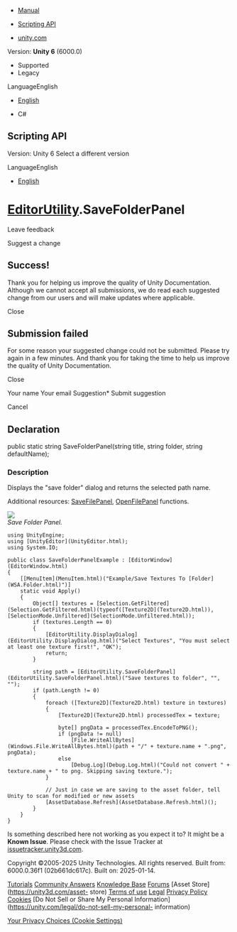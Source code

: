 [ ]()

  * [Manual](../Manual/index.html)
  * [Scripting API](../ScriptReference/index.html)

  * [unity.com](https://unity.com/)

Version: **Unity 6** (6000.0)

  * Supported
  * Legacy

LanguageEnglish

  * [English]()

  * C#

[ ](https://docs.unity3d.com)

## Scripting API

Version: Unity 6 Select a different version

LanguageEnglish

  * [English]()

#  [EditorUtility](EditorUtility.html).SaveFolderPanel

Leave feedback

Suggest a change

## Success!

Thank you for helping us improve the quality of Unity Documentation. Although
we cannot accept all submissions, we do read each suggested change from our
users and will make updates where applicable.

Close

## Submission failed

For some reason your suggested change could not be submitted. Please <a>try
again</a> in a few minutes. And thank you for taking the time to help us
improve the quality of Unity Documentation.

Close

Your name Your email Suggestion* Submit suggestion

Cancel

[ ]()

## Declaration

public static string SaveFolderPanel(string title, string folder, string
defaultName);

### Description

Displays the "save folder" dialog and returns the selected path name.

Additional resources: [SaveFilePanel](EditorUtility.SaveFilePanel.html),
[OpenFilePanel](EditorUtility.OpenFilePanel.html) functions.  
  
![](../StaticFiles/ScriptRefImages/EditorUtilitySaveFolderPanel.png)  
_Save Folder Panel._

    
    
    using UnityEngine;
    using [UnityEditor](UnityEditor.html);
    using System.IO;  
      
    public class SaveFolderPanelExample : [EditorWindow](EditorWindow.html)
    {
        [[MenuItem](MenuItem.html)("Example/Save Textures To [Folder](WSA.Folder.html)")]
        static void Apply()
        {
            Object[] textures = [Selection.GetFiltered](Selection.GetFiltered.html)(typeof([Texture2D](Texture2D.html)), [SelectionMode.Unfiltered](SelectionMode.Unfiltered.html));
            if (textures.Length == 0)
            {
                [EditorUtility.DisplayDialog](EditorUtility.DisplayDialog.html)("Select Textures", "You must select at least one texture first!", "OK");
                return;
            }  
      
            string path = [EditorUtility.SaveFolderPanel](EditorUtility.SaveFolderPanel.html)("Save textures to folder", "", "");
            if (path.Length != 0)
            {
                foreach ([Texture2D](Texture2D.html) texture in textures)
                {
                    [Texture2D](Texture2D.html) processedTex = texture;  
      
                    byte[] pngData = processedTex.EncodeToPNG();
                    if (pngData != null)
                        [File.WriteAllBytes](Windows.File.WriteAllBytes.html)(path + "/" + texture.name + ".png", pngData);
                    else
                        [Debug.Log](Debug.Log.html)("Could not convert " + texture.name + " to png. Skipping saving texture.");
                }  
      
                // Just in case we are saving to the asset folder, tell Unity to scan for modified or new assets
                [AssetDatabase.Refresh](AssetDatabase.Refresh.html)();
            }
        }
    }
    

Is something described here not working as you expect it to? It might be a
**Known Issue**. Please check with the Issue Tracker at
[issuetracker.unity3d.com](https://issuetracker.unity3d.com).

Copyright ©2005-2025 Unity Technologies. All rights reserved. Built from:
6000.0.36f1 (02b661dc617c). Built on: 2025-01-14.

[Tutorials](https://unity3d.com/learn) [Community
Answers](https://answers.unity3d.com) [Knowledge
Base](https://support.unity3d.com/hc/en-us)
[Forums](https://forum.unity3d.com) [Asset Store](https://unity3d.com/asset-
store) [Terms of use](https://docs.unity3d.com/Manual/TermsOfUse.html)
[Legal](https://unity.com/legal) [Privacy
Policy](https://unity.com/legal/privacy-policy)
[Cookies](https://unity.com/legal/cookie-policy) [Do Not Sell or Share My
Personal Information](https://unity.com/legal/do-not-sell-my-personal-
information)

[Your Privacy Choices (Cookie Settings)](javascript:void\(0\);)

